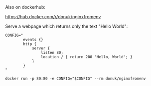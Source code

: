 Also on dockerhub:

https://hub.docker.com/r/donuk/nginxfromenv

Serve a webpage which returns only the text "Hello World":

```
CONFIG="
        events {}
        http {
            server {
                listen 80;
                location / { return 200 'Hello, World'; }
            }
        }
"

docker run -p 80:80 -e CONFIG="$CONFIG" --rm donuk/nginxfromenv
```
